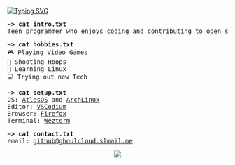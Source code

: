 <a href="https://git.io/typing-svg"><img src="https://readme-typing-svg.demolab.com?font=Fira+Code&size=32&pause=1000&color=9b47ff&center=true&random=false&width=435&lines=~%3E+Hello!;Welcome+to+My+Profile." alt="Typing SVG" /></a>
<pre>
<strong>~> cat intro.txt</strong>
Teen programmer who enjoys coding and contributing to open source technology.
</pre>

<pre>
<strong>~> cat hobbies.txt</strong>
🎮 Playing Video Games
🏀 Shooting Hoops
🐧 Learning Linux
💻 Trying out new Tech
</pre>

<pre>
<strong>~> cat setup.txt</strong>
OS: <a href="https://github.com/Atlas-OS/Atlas">AtlasOS</a> and <a href="https://archlinux.org/">ArchLinux</a>
Editor: <a href="https://github.com/VSCodium/vscodium">VSCodium</a>
Browser: <a href="https://www.mozilla.org/en-US/firefox">Firefox</a> 
Terminal: <a href="https://github.com/wez/wezterm">Wezterm</a>
</pre>

<pre>
<strong>~> cat contact.txt</strong>
email: <a href="mailto:personal@ghoulcloud.slmail.me">github@ghoulcloud.slmail.me</a>
</pre>

<p align="center"><a href="https://github.com/anuraghazra/github-readme-stats">
  <img align="center" src="https://github-readme-stats.vercel.app/api?username=ghoulboii&show_icons=true&theme=midnight-purple" />
</a>
</p>

<!---
GhoulBoii/GhoulBoii is a ✨ special ✨ repository because its `README.md` (this file) appears on your GitHub profile.
You can click the Preview link to take a look at your changes.
--->
